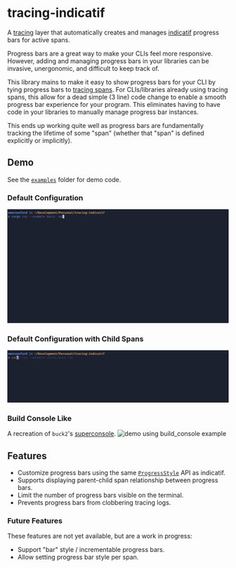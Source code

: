 # tracing-indicatif
A [tracing](https://docs.rs/tracing/latest/tracing/) layer that automatically creates and manages [indicatif](https://docs.rs/indicatif/latest/indicatif/index.html) progress bars for active spans.

Progress bars are a great way to make your CLIs feel more responsive. However,
adding and managing progress bars in your libraries can be invasive, unergonomic,
and difficult to keep track of.

This library mains to make it easy to show progress bars for your CLI by tying
progress bars to [tracing spans](https://docs.rs/tracing/latest/tracing/#spans).
For CLIs/libraries already using tracing spans, this allow for a dead simple (3
line) code change to enable a smooth progress bar experience for your program.
This eliminates having to have code in your libraries to manually manage
progress bar instances.

This ends up working quite well as progress bars are fundamentally tracking the
lifetime of some "span" (whether that "span" is defined explicitly or implicitly).

## Demo
See the [`examples`](https://github.com/emersonford/tracing-indicatif/tree/main/examples)
folder for demo code.

### Default Configuration
![demo using basic example](basic.gif)

### Default Configuration with Child Spans
![demo using child_spans example](child_spans.gif)

### Build Console Like
A recreation of `buck2`'s [superconsole](https://github.com/facebookincubator/superconsole).
![demo using build_console example](build_console.gif)

## Features
* Customize progress bars using the same [`ProgressStyle`](https://docs.rs/indicatif/latest/indicatif/style/struct.ProgressStyle.html#method.template)
  API as indicatif.
* Supports displaying parent-child span relationship between progress bars.
* Limit the number of progress bars visible on the terminal.
* Prevents progress bars from clobbering tracing logs.

### Future Features
These features are not yet available, but are a work in progress:
* Support "bar" style / incrementable progress bars.
* Allow setting progress bar style per span.
